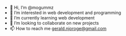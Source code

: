 - 👋 Hi, I’m @mogummz
- 👀 I’m interested in web development and programming
- 🌱 I’m currently learning web development
- 💞️ I’m looking to collaborate on new projects
- 📫 How to reach me gerald.njoroge@gmail.com

<!---
mogummz/mogummz is a ✨ special ✨ repository because its `README.md` (this file) appears on your GitHub profile.
You can click the Preview link to take a look at your changes.
--->

